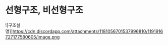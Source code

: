 # 선형구조, 비선형구조
![구조설명]]https://cdn.discordapp.com/attachments/1181056701537996810/1191916727177580605/image.png